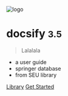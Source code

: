 <!-- _coverpage.md -->

![logo](_media/icon.svg)

# docsify <small>3.5</small>

> Lalalala

- a user guide
- springer database
- from SEU library

[Library](http://www.lib.seu.edu.cn/)
[Get Started](#docsify)